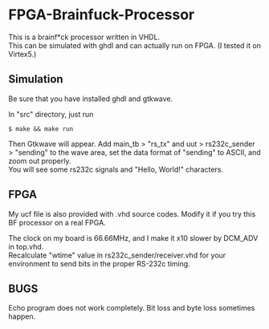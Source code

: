 FPGA-Brainfuck-Processor
========================

 
This is a brainf\*ck processor written in VHDL.  
This can be simulated with ghdl and can actually run on FPGA. (I tested it on Virtex5.)


Simulation
----

Be sure that you have installed ghdl and gtkwave.

In "src" directory, just run  


`
$ make && make run
`

Then Gtkwave will appear. Add main_tb > "rs_tx" and uut > rs232c_sender > "sending" to the wave area, set the data format of "sending" to ASCII, and zoom out properly.  
You will see some rs232c signals and "Hello, World!" characters.


FPGA
----

My ucf file is also provided with .vhd source codes. Modify it if you try this BF processor on a real FPGA. 

The clock on my board is 66.66MHz, and I make it x10 slower by DCM_ADV in top.vhd.  
Recalculate "wtime" value in rs232c_sender/receiver.vhd for your environment to send bits in the proper RS-232c timing.



BUGS
----

Echo program does not work completely. Bit loss and byte loss sometimes happen.

